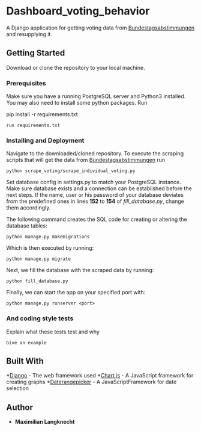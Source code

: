 # Dashboard_voting_behavior

A Django application for getting voting data from [Bundestagsabstimmungen](https://www.bundestag.de/abstimmung) and resupplying it.

## Getting Started

Download or clone the repository to your local machine.

### Prerequisites
Make sure you have a running PostgreSQL server and Python3 installed. You may also need to install some python packages. Run

pip install -r requirements.txt
```
run requirements.txt
```

### Installing and Deployment

Navigate to the downloaded/cloned repository. To execute the scraping scripts that will get the data from [Bundestagsabstimmungen](https://www.bundestag.de/abstimmung) run

```
python scrape_voting/scrape_individual_voting.py
```

Set database config in settings.py to match your PostgreSQL instance. Make sure database exists and a connection can be established before the next steps.
If the name, user or his password of your database deviates from the predefined ones in lines **152** to **154** of *fill_database.py*, change them accordingly.

The following command creates the SQL code for creating or altering the database tables:
```
python manage.py makemigrations
```

Which is then executed by running:
```
python manage.py migrate
```

Next, we fill the database with the scraped data by running:
```
python fill_database.py
```

Finally, we can start the app on your specified port with:
```
python manage.py runserver <port>
```

### And coding style tests

Explain what these tests test and why

```
Give an example
```

## Built With

*[Django](https://www.djangoproject.com/) - The web framework used
*[Chart.js](https://www.chartjs.org/) - A JavaScript framework for creating graphs
*[Daterangepicker](http://www.daterangepicker.com/) - A JavaScriptFramework for date selection

## Author

* **Maximilian Langknecht**


